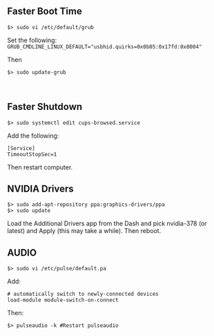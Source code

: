 ## Faster Boot Time
```
$> sudo vi /etc/default/grub
```
Set the following:
`GRUB_CMDLINE_LINUX_DEFAULT="usbhid.quirks=0x0b05:0x17fd:0x0004"`

Then
```
$> sudo update-grub
```
&nbsp;
## Faster Shutdown
```
$> sudo systemctl edit cups-browsed.service
```
Add the following:
```
[Service]
TimeoutStopSec=1
```
Then restart computer.
&nbsp;
## NVIDIA Drivers
```
$> sudo add-apt-repository ppa:graphics-drivers/ppa
$> sudo update
```
Load the Additional Drivers app from the Dash and pick nvidia-378 (or latest) and Apply (this may take a while).  Then reboot.
&nbsp;
## AUDIO
```
$> sudo vi /etc/pulse/default.pa
```
Add:
```
# automatically switch to newly-connected devices
load-module module-switch-on-connect
```
Then:
```
$> pulseaudio -k #Restart pulseaudio
```